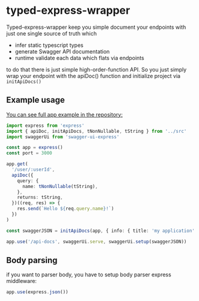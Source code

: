 # typed-express-wrapper

Typed-express-wrapper keep you simple document your endpoints with just one single source of truth which

- infer static typescript types
- generate Swagger API documentation
- runtime validate each data which flats via endpoints

to do that there is just simple high-order-function API.
So you just simply wrap your endpoint with the apiDoc() function and initialize project via `initApiDocs()`

## Example usage

[You can see full app example in the repository:](https://github.com/Svehla/swagger-typed-express-docs/blob/main/example/index.ts)

```typescript
import express from 'express'
import { apiDoc, initApiDocs, tNonNullable, tString } from '../src'
import swaggerUi from 'swagger-ui-express'

const app = express()
const port = 3000

app.get(
  '/user/:userId',
  apiDoc({
    query: {
      name: tNonNullable(tString),
    },
    returns: tString,
  })((req, res) => {
    res.send(`Hello ${req.query.name}!`)
  })
)

const swaggerJSON = initApiDocs(app, { info: { title: 'my application' } })

app.use('/api-docs', swaggerUi.serve, swaggerUi.setup(swaggerJSON))
```

## Body parsing

if you want to parser body, you have to setup body parser express middleware:

```typescript
app.use(express.json())
```
